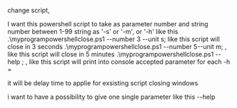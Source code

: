 change script, 

I want this powershell script to take as parameter number and string
number between 1-99 string as '-s' or '-m', or '-h' like this 
.\myprogrampowershellclose.ps1 --number 3 --unit s;  like this script will close in 3 seconds
.\myprogrampowershellclose.ps1 --number 5--unit m; , like this script will close in 5 minutes
.\myprogrampowershellclose.ps1 --help ; , like this script will print into console accepted parameter 
for each -h = 


it will be delay time to applie for exsisting script closing windows

i want to have a possibility to give one single parameter like this --help